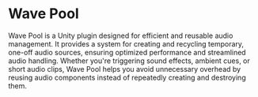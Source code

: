 # Wave Pool
Wave Pool is a Unity plugin designed for efficient and reusable audio management. It provides a system for creating and recycling temporary, one-off audio sources, ensuring optimized performance and streamlined audio handling. Whether you're triggering sound effects, ambient cues, or short audio clips, Wave Pool helps you avoid unnecessary overhead by reusing audio components instead of repeatedly creating and destroying them. 